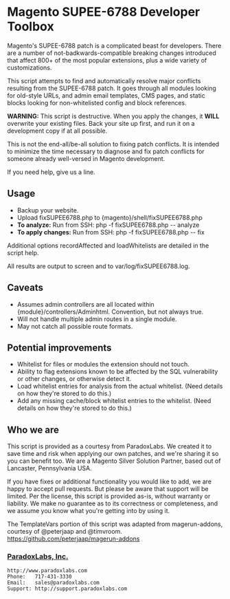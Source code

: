 # Magento SUPEE-6788 Developer Toolbox

Magento's SUPEE-6788 patch is a complicated beast for developers. There are a number of not-badkwards-compatible breaking changes introduced that affect 800+ of the most popular extensions, plus a wide variety of customizations.

This script attempts to find and automatically resolve major conflicts resulting from the SUPEE-6788 patch. It goes through all modules looking for old-style URLs, and admin email templates, CMS pages, and static blocks looking for non-whitelisted config and block references.

**WARNING:** This script is destructive. When you apply the changes, it **WILL** overwrite your existing files. Back your site up first, and run it on a development copy if at all possible.

This is not the end-all/be-all solution to fixing patch conflicts. It is intended to minimize the time necessary to diagnose and fix patch conflicts for someone already well-versed in Magento development.

If you need help, give us a line.

## Usage
* Backup your website.
* Upload fixSUPEE6788.php to {magento}/shell/fixSUPEE6788.php
* **To analyze:** Run from SSH: php -f fixSUPEE6788.php -- analyze
* **To apply changes:** Run from SSH: php -f fixSUPEE6788.php -- fix

Additional options recordAffected and loadWhitelists are detailed in the script help.

All results are output to screen and to var/log/fixSUPEE6788.log.

## Caveats
* Assumes admin controllers are all located within {module}/controllers/Adminhtml. Convention, but not always true.
* Will not handle multiple admin routes in a single module.
* May not catch all possible route formats.

## Potential improvements
* Whitelist for files or modules the extension should not touch.
* Ability to flag extensions known to be affected by the SQL vulnerability or other changes, or otherwise detect it.
* Load whitelist entries for analysis from the actual whitelist. (Need details on how they're stored to do this.)
* Add any missing cache/block whitelist entries to the whitelist. (Need details on how they're stored to do this.)

## Who we are
This script is provided as a courtesy from ParadoxLabs. We created it to save time and risk when applying our own patches, and we're sharing it so you can benefit too. We are a Magento Silver Solution Partner, based out of Lancaster, Pennsylvania USA.

If you have fixes or additional functionality you would like to add, we are happy to accept pull requests. But please be aware that support will be limited. Per the license, this script is provided as-is, without warranty or liability. We make no guarantee as to its correctness or completeness, and we assume you know what you're getting into by using it.

The TemplateVars portion of this script was adapted from magerun-addons, courtesy of @peterjaap and @timvroom. https://github.com/peterjaap/magerun-addons

### [ParadoxLabs, Inc.](http://www.paradoxlabs.com)
    http://www.paradoxlabs.com
    Phone:   717-431-3330
    Email:   sales@paradoxlabs.com
    Support: http://support.paradoxlabs.com
